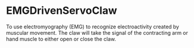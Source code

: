 # EMGDrivenServoClaw
To use electromyography (EMG) to recognize electroactivity created by muscular movement. The claw will take the signal of the contracting arm or hand muscle to either open or close the claw. 
